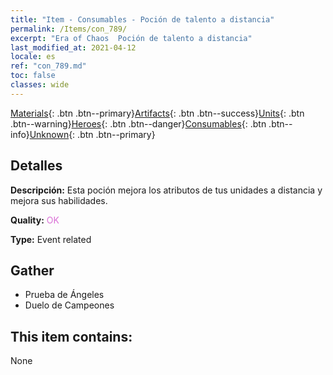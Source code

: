 ```yaml
---
title: "Item - Consumables - Poción de talento a distancia"
permalink: /Items/con_789/
excerpt: "Era of Chaos  Poción de talento a distancia"
last_modified_at: 2021-04-12
locale: es
ref: "con_789.md"
toc: false
classes: wide
---
```

 [Materials](/es/Items/){: .btn .btn--primary}[Artifacts](/es/Items/Artifacts/){: .btn .btn--success}[Units](/es/Items/Units/){: .btn .btn--warning}[Heroes](/es/Items/Heroes/){: .btn .btn--danger}[Consumables](/es/Items/Consumables/){: .btn .btn--info}[Unknown](/es/Items/Unknown/){: .btn .btn--primary}

## Detalles
 **Descripción:** Esta poción mejora los atributos de tus unidades a distancia y mejora sus habilidades.

 **Quality:** <span style="color: #DA70D6">OK</span>

 **Type:** Event related

## Gather

*    Prueba de Ángeles 
*    Duelo de Campeones 

## This item contains:

  None

